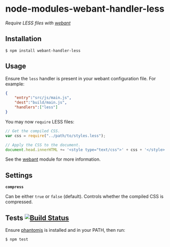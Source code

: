# node-modules-webant-handler-less

_Require LESS files with [webant](https://github.com/theakman2/node-modules-webant)_

## Installation

    $ npm install webant-handler-less

## Usage

Ensure the `less` handler is present in your webant configuration file. For example:

````json
{
    "entry":"src/js/main.js",
    "dest":"build/main.js",
    "handlers":["less"]
}
````

You may now `require` LESS files:

````javascript
// Get the compiled CSS.
var css = require("../path/to/styles.less");

// Apply the CSS to the document.
document.head.innerHTML += '<style type="text/css">' + css + '</style>';
````

See the [webant](https://github.com/theakman2/node-modules-webant) module for more information.

## Settings

__`compress`__

Can be either `true` or `false` (default). Controls whether the compiled CSS is compressed.

## Tests [![Build Status](https://travis-ci.org/theakman2/node-modules-webant-handler-less.png?branch=master)](https://travis-ci.org/theakman2/node-modules-webant-handler-less)

Ensure [phantomjs](http://phantomjs.org) is installed and in your PATH, then run:

    $ npm test